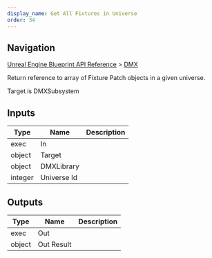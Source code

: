 ```yaml
---
display_name: Get All Fixtures in Universe
order: 34
---
```

## Navigation

[Unreal Engine Blueprint API Reference](https://dev.epicgames.com/documentation/en-us/unreal-engine/BlueprintAPI) > [DMX](https://dev.epicgames.com/documentation/en-us/unreal-engine/BlueprintAPI/DMX)

Return reference to array of Fixture Patch objects in a given universe.

Target is DMXSubsystem

## Inputs

| Type | Name | Description |
| --- | --- | --- |
| exec | In |  |
| object | Target |  |
| object | DMXLibrary |  |
| integer | Universe Id |  |

## Outputs

| Type | Name | Description |
| --- | --- | --- |
| exec | Out |  |
| object | Out Result |  |
